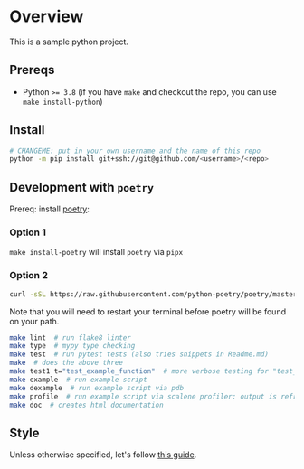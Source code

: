 # Overview
This is a sample python project.

## Prereqs
- Python `>= 3.8` (if you have `make` and checkout the repo, you can use `make install-python`)

## Install
<!--pytest-codeblocks:skip-->
```bash
# CHANGEME: put in your own username and the name of this repo
python -m pip install git+ssh://git@github.com/<username>/<repo>
```

## Development with `poetry`
Prereq: install [poetry](https://python-poetry.org/docs/#installation):

### Option 1
<!--pytest-codeblocks:skip-->
`make install-poetry` will install `poetry` via `pipx`


### Option 2
<!--pytest-codeblocks:skip-->
```bash
curl -sSL https://raw.githubusercontent.com/python-poetry/poetry/master/get-poetry.py | python -
```

Note that you will need to restart your terminal before poetry will be found on your path.

<!--pytest-codeblocks:skip-->
```bash
make lint  # run flake8 linter
make type  # mypy type checking
make test  # run pytest tests (also tries snippets in Readme.md)
make  # does the above three
make test1 t="test_example_function"  # more verbose testing for "test_example_function"
make example  # run example script
make dexample  # run example script via pdb
make profile  # run example script via scalene profiler: output is refreshed in scalene.report every 30 seconds
make doc  # creates html documentation
```

## Style
Unless otherwise specified, let's follow [this guide](https://luminousmen.com/post/the-ultimate-python-style-guidelines).

